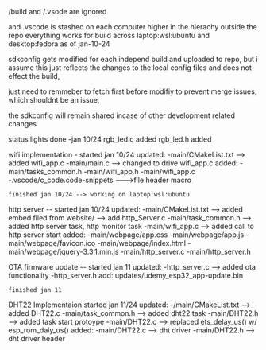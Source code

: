 /build and /.vsode are ignored 

and .vscode is stashed on each computer higher in the hierachy outside the repo
everything works for build across laptop:wsl:ubuntu and desktop:fedora as of
jan-10-24

sdkconfig gets modified for each independ build and uploaded to repo,
but i assume this just reflects the changes to the local config files and 
does not effect the build,

just need to remmeber to fetch first before modifiy to prevent merge issues,
which shouldnt be an issue,

the sdkconfig will remain shared incase of other development related changes

status lights done -jan 10/24
    rgb_led.c added
    rgb_led.h added

wifi implementation - started jan 10/24
    updated:
        -main/CMakeList.txt     --> added wifi_app.c
        -main/main.c            --> changed to drive wifi_app.c
    added:
        -main/tasks_common.h
        -main/wifi_app.h
        -main/wifi_app.c
        -.vscode/c_code.code-snippets   --->file header macro

    finished jan 10/24 --> working on laptop:wsl:ubuntu

http server -- started jan 10/24
    updated:
        -main/CMakeList.txt --> added embed filed from website/
                            --> add http_Server.c
        -main/task_common.h --> added http server task, http monitor task
        -main/wifi_app.c --> added call to http server start
    added:
        -main/webpage/app.css
        -main/webpage/app.js
        -main/webpage/favicon.ico
        -main/webpage/index.html
        -main/webpage/jquery-3.3.1.min.js
        -main/http_server.c
        -main/http_server.h

OTA firmware update -- started jan 11
    updated:
        -http_server.c --> added ota functionality
        -http_server.h
    add:
        updates/udemy_esp32_app-update.bin

    finished jan 11

DHT22 Implementaion started jan 11/24
    updated:
        -/main/CMakeList.txt --> added DHT22.c
        -main/task_common.h --> added dht22 task
        -main/DHT22.h --> added task start protoype
        -main/DHT22.c --> replaced ets_delay_us() w/ esp_rom_daly_us()
    added:
        -main/DHT22.c --> dht driver
        -main/DHT22.h --> dht driver header